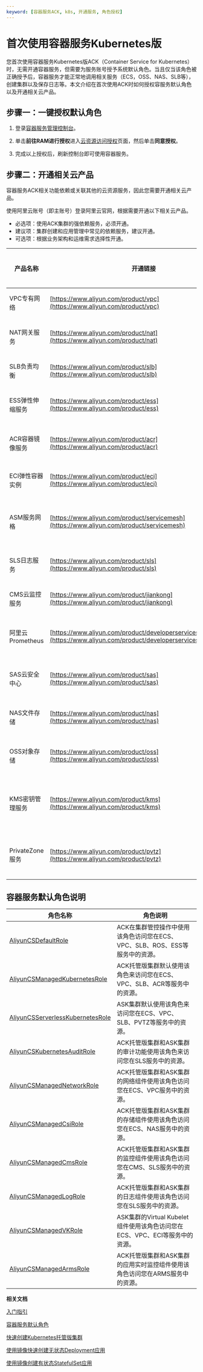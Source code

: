 ```yaml
---
keyword: [容器服务ACK, k8s, 开通服务, 角色授权]
---
```


# 首次使用容器服务Kubernetes版

您首次使用容器服务Kubernetes版ACK（Container Service for Kubernetes）时，无需开通容器服务，但需要为服务账号授予系统默认角色。当且仅当该角色被正确授予后，容器服务才能正常地调用相关服务（ECS，OSS、NAS、SLB等），创建集群以及保存日志等。本文介绍在首次使用ACK时如何授权容服务默认角色以及开通相关云产品。

## 步骤一：一键授权默认角色

1.  登录[容器服务管理控制台](https://cs.console.aliyun.com)。

2.  单击**前往RAM进行授权**进入[云资源访问授权](https://ram.console.aliyun.com/#/role/authorize?request=%7B%22ReturnUrl%22:%22https:%2F%2Fcs.console.aliyun.com%2F%22,%22Service%22:%22CS%22,%22Requests%22:%7B%22request1%22:%7B%22RoleName%22:%22AliyunCSManagedLogRole%22,%22TemplateId%22:%22AliyunCSManagedLogRole%22%7D,%22request2%22:%7B%22RoleName%22:%22AliyunCSManagedCmsRole%22,%22TemplateId%22:%22AliyunCSManagedCmsRole%22%7D,%22request3%22:%7B%22RoleName%22:%22AliyunCSManagedCsiRole%22,%22TemplateId%22:%22AliyunCSManagedCsiRole%22%7D,%22request4%22:%7B%22RoleName%22:%22AliyunCSManagedVKRole%22,%22TemplateId%22:%22AliyunCSManagedVKRole%22%7D,%22request5%22:%7B%22RoleName%22:%22AliyunCSClusterRole%22,%22TemplateId%22:%22Cluster%22%7D,%22request6%22:%7B%22RoleName%22:%22AliyunCSServerlessKubernetesRole%22,%22TemplateId%22:%22ServerlessKubernetes%22%7D,%22request7%22:%7B%22RoleName%22:%22AliyunCSKubernetesAuditRole%22,%22TemplateId%22:%22KubernetesAudit%22%7D,%22request8%22:%7B%22RoleName%22:%22AliyunCSManagedNetworkRole%22,%22TemplateId%22:%22AliyunCSManagedNetworkRole%22%7D,%22request9%22:%7B%22RoleName%22:%22AliyunCSDefaultRole%22,%22TemplateId%22:%22Default%22%7D,%22request10%22:%7B%22RoleName%22:%22AliyunCSManagedKubernetesRole%22,%22TemplateId%22:%22ManagedKubernetes%22%7D,%22request11%22:%7B%22RoleName%22:%22AliyunCSManagedArmsRole%22,%22TemplateId%22:%22AliyunCSManagedArmsRole%22%7D%7D%7D)页面，然后单击**同意授权**。

3.  完成以上授权后，刷新控制台即可使用容器服务。


## 步骤二：开通相关云产品

容器服务ACK相关功能依赖或关联其他的云资源服务，因此您需要开通相关云产品。

使用阿里云账号（即主账号）登录阿里云官网，根据需要开通以下相关云产品。

-   必选项：使用ACK集群的强依赖服务，必须开通。
-   建议项：集群创建和应用管理中常见的依赖服务，建议开通。
-   可选项：根据业务架构和运维需求选择性开通。

|产品名称|开通链接|开通类型|产品说明|
|----|----|----|----|
|VPC专有网络|[https://www.aliyun.com/product/vpc](https://www.aliyun.com/product/vpc)|必选项|用于构建集群网络环境和路由规则|
|NAT网关服务|[https://www.aliyun.com/product/nat](https://www.aliyun.com/product/nat)|必选项|用于为集群开启公网访问和公网镜像拉取|
|SLB负责均衡|[https://www.aliyun.com/product/slb](https://www.aliyun.com/product/slb)|必选项|用于为集群创建负载均衡|
|ESS弹性伸缩服务|[https://www.aliyun.com/product/ess](https://www.aliyun.com/product/ess)|必选项|用于为集群创建Worker节点和实现自动伸缩|
|ACR容器镜像服务|[https://www.aliyun.com/product/acr](https://www.aliyun.com/product/acr)|建议项|用于云原生资产的安全托管和全生命周期管理|
|ECI弹性容器实例|[https://www.aliyun.com/product/eci](https://www.aliyun.com/product/eci)|建议项|用于部署ASK Serverless集群|
|ASM服务网格|[https://www.aliyun.com/product/servicemesh](https://www.aliyun.com/product/servicemesh)|建议项|基于服务网格实现多个ACK集群应用的统一流量管理|
|SLS日志服务|[https://www.aliyun.com/product/sls](https://www.aliyun.com/product/sls)|建议项|用于ACK集群组件和应用的日志采集和检索|
|CMS云监控服务|[https://www.aliyun.com/product/jiankong](https://www.aliyun.com/product/jiankong)|建议项|用于监控集群节点和应用运行状态|
|阿里云Prometheus|[https://www.aliyun.com/product/developerservices/prometheus](https://www.aliyun.com/product/developerservices/prometheus)|建议项|基于Prometheus实现对ACK集群的监控和告警|
|SAS云安全中心|[https://www.aliyun.com/product/sas](https://www.aliyun.com/product/sas)|可选项|用于监控集群应用运行时的安全事件和告警|
|NAS文件存储|[https://www.aliyun.com/product/nas](https://www.aliyun.com/product/nas)|可选项|基于NAS实现集群应用数据的文件存储方案|
|OSS对象存储|[https://www.aliyun.com/product/oss](https://www.aliyun.com/product/oss)|可选项|基于OSS实现集群应用数据的对象存储方案|
|KMS密钥管理服务|[https://www.aliyun.com/product/kms](https://www.aliyun.com/product/kms)|可选项|用于集群应用密钥的管理以及Pro集群开启密钥的落盘加密能力|
|PrivateZone服务|[https://www.aliyun.com/product/pvtz](https://www.aliyun.com/product/pvtz)|可选项|基于内网DNS服务实现ASK集群应用的域名访问|

## 容器服务默认角色说明

|角色名称|角色说明|
|----|----|
|[AliyunCSDefaultRole](/cn.zh-CN/Kubernetes集群用户指南/授权管理/容器服务默认角色.mdsection_ju1_tsb_brp)|ACK在集群管控操作中使用该角色访问您在ECS、VPC、SLB、ROS、ESS等服务中的资源。|
|[AliyunCSManagedKubernetesRole](/cn.zh-CN/Kubernetes集群用户指南/授权管理/容器服务默认角色.mdsection_j4k_173_ejk)|ACK托管版集群默认使用该角色来访问您在ECS、VPC、SLB、ACR等服务中的资源。|
|[AliyunCSServerlessKubernetesRole](/cn.zh-CN/Kubernetes集群用户指南/授权管理/容器服务默认角色.md)|ASK集群默认使用该角色来访问您在ECS、VPC、SLB、PVTZ等服务中的资源。|
|[AliyunCSKubernetesAuditRole](/cn.zh-CN/Kubernetes集群用户指南/授权管理/容器服务默认角色.md)|ACK托管版集群和ASK集群的审计功能使用该角色来访问您在SLS服务中的资源。|
|[AliyunCSManagedNetworkRole](/cn.zh-CN/Kubernetes集群用户指南/授权管理/容器服务默认角色.mdsection_2xh_x0c_se3)|ACK托管版集群和ASK集群的网络组件使用该角色访问您在ECS、VPC服务中的资源。|
|[AliyunCSManagedCsiRole](/cn.zh-CN/Kubernetes集群用户指南/授权管理/容器服务默认角色.mdsection_ot3_h1u_t4i)|ACK托管版集群和ASK集群的存储组件使用该角色访问您在ECS、NAS服务中的资源。|
|[AliyunCSManagedCmsRole](/cn.zh-CN/Kubernetes集群用户指南/授权管理/容器服务默认角色.md)|ACK托管版集群和ASK集群的监控组件使用该角色访问您在CMS、SLS服务中的资源。|
|[AliyunCSManagedLogRole](/cn.zh-CN/Kubernetes集群用户指南/授权管理/容器服务默认角色.mdsection_q0d_zoc_k5u)|ACK托管版集群和ASK集群的日志组件使用该角色访问您在SLS服务中的资源。|
|[AliyunCSManagedVKRole](/cn.zh-CN/Kubernetes集群用户指南/授权管理/容器服务默认角色.mdsection_1np_fxp_gl4)|ASK集群的Virtual Kubelet组件使用该角色访问您在ECS、VPC、ECI等服务中的资源。|
|[AliyunCSManagedArmsRole](/cn.zh-CN/Kubernetes集群用户指南/授权管理/容器服务默认角色.md)|ACK托管版集群和ASK集群的应用实时监控组件使用该角色访问您在ARMS服务中的资源。|

**相关文档**  


[入门指引](/cn.zh-CN/快速入门/入门指引.md)

[容器服务默认角色](/cn.zh-CN/Kubernetes集群用户指南/授权管理/容器服务默认角色.md)

[快速创建Kubernetes托管版集群](/cn.zh-CN/快速入门/基础入门/快速创建Kubernetes托管版集群.md)

[使用镜像快速创建无状态Deployment应用](/cn.zh-CN/快速入门/基础入门/使用镜像快速创建无状态Deployment应用.md)

[使用镜像创建有状态StatefulSet应用](/cn.zh-CN/Kubernetes集群用户指南/应用管理/使用镜像创建有状态StatefulSet应用.md)

